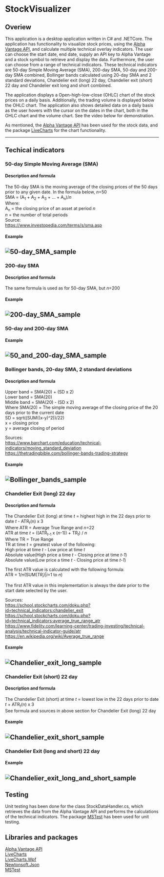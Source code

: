 # StockVisualizer
## Overiew
This application is a desktop application written in C# and .NETCore. The application has functionality to visualize stock prices, using the [Alpha Vantage API](https://www.alphavantage.co/), and calculate multiple technical overlay indicators. The user can choose the start date, end date, supply an API key to Alpha Vantage and a stock symbol to retrieve and display the data. Furthermore, the user can choose from a range of technical indicators. These technical indicators are 50-day Simple Moving Average (SMA), 200-day SMA, 50-day and 200-day SMA combined, Bollinger bands calculated using 20-day SMA and 2 standard deviations, Chandelier exit (long) 22 day, Chandelier exit (short) 22 day and Chandelier exit long and short combined. 

The application displays a Open-high-low-close (OHLC) chart of the stock prices on a daily basis. Additionally, the trading volume is displayed below the OHLC chart. The application also shows detailed data on a daily basis as the user hovers with the cursor on the dates in the chart, both in the OHLC chart and the volume chart. See the video below for demonstration.

As mentioned, the [Alpha Vantage API](https://www.alphavantage.co/documentation/) has been used for the stock data, and the package [LiveCharts](https://www.nuget.org/packages/LiveCharts) for the chart functionality. 



---
## Techical indicators
### 50-day Simple Moving Average (SMA)
#### Description and formula
The 50-day SMA is the moving average of the closing prices of the 50 days prior to any given date. In the formula below, *n*=50 <br />
SMA = (A<sub>1</sub> + A<sub>2</sub> + A<sub>3</sub> + ... + A<sub>n</sub>)/*n* <br />
Where: <br />
A<sub>n</sub> = the closing price of an asset at period *n* <br />
*n* = the number of total periods <br />
Source: <br />
https://www.investopedia.com/terms/s/sma.asp
#### Example
![50-day_SMA_sample](https://user-images.githubusercontent.com/39235916/209172299-68df743e-5746-4f82-b8af-628e258192c9.PNG)
---

### 200-day SMA
#### Description and formula
The same formula is used as for 50-day SMA, but *n*=200 <br />
#### Example
![200-day_SMA_sample](https://user-images.githubusercontent.com/39235916/209172390-7dbf703b-90c8-4d66-bf06-fb0a88e0f749.PNG)
---

### 50-day and 200-day SMA
#### Example
![50_and_200-day_SMA_sample](https://user-images.githubusercontent.com/39235916/209172465-1c4c699f-dd8e-4df1-8bc1-277e58a6b5a2.PNG)
---

### Bollinger bands, 20-day SMA, 2 standard deviations
#### Description and formula
Upper band = SMA(20) + (SD x 2) <br />
Lower band = SMA(20) <br />
Middle band = SMA(20) - (SD x 2) <br />
Where SMA(20) = The simple moving average of the closing price of the 20 days prior to the current date <br />
SD = sqrt((SUM((x-y)^2))/22) <br />
x = closing price <br />
y = average closing of period <br />

Sources: <br />
https://www.barchart.com/education/technical-indicators/moving_standard_deviation <br />
https://thetradingbible.com/bollinger-bands-trading-strategy <br />
#### Example
![Bollinger_bands_sample](https://user-images.githubusercontent.com/39235916/209172574-db5cfa67-1a43-42a0-a3a2-5b7618b6b8fe.PNG)
---

### Chandelier Exit (long) 22 day
#### Description and formula
The Chandelier Exit (long) at time *t* = highest high in the 22 days prior to date *t* - ATR<sub>*t*</sub>(n) x 3 <br />
Where ATR = Average True Range and *n*=22<br />
ATR at time *t* = ((ATR<sub>*t*-1</sub> x (*n*-1)) + TR<sub>*t*</sub>) / *n* <br />
Where TR = True Range <br />
TR at time *t* = greatest value of the following: <br />
High price at time *t* - Low price at time *t* <br />
Absolute value(High price a time *t* - Closing price at time *t-1*) <br />
Absolute value(Low price a time *t* - Closing price at time *t-1*) <br />

The first ATR value is calculated with the following formula: <br />
ATR = 1/*n*(SUM(*TR*<sub>*i*</sub>)|*i*=1 to *n*) <br />

The first ATR value in this implementation is always the date prior to the start date selected by the user.

Sources: <br />
https://school.stockcharts.com/doku.php?id=technical_indicators:chandelier_exit <br />
https://school.stockcharts.com/doku.php?id=technical_indicators:average_true_range_atr <br />
https://www.fidelity.com/learning-center/trading-investing/technical-analysis/technical-indicator-guide/atr <br />
https://en.wikipedia.org/wiki/Average_true_range <br />
#### Example
![Chandelier_exit_long_sample](https://user-images.githubusercontent.com/39235916/209172632-43a8ab1b-d71f-4e87-8865-ac8070dd5c15.PNG)
---

### Chandelier Exit (short) 22 day
#### Description and formula
The Chandelier Exit (short) at time *t* = lowest low in the 22 days prior to date *t* + ATR<sub>*t*</sub>(n) x 3 <br />
See formula and sources in above section for Chandelier Exit (long) 22 day 
#### Example
![Chandelier_exit_short_sample](https://user-images.githubusercontent.com/39235916/209172670-d1c64233-2140-4241-b40e-0b64ada7a3dc.PNG)
---

### Chandelier Exit (long and short) 22 day
#### Example
![Chandelier_exit_long_and_short_sample](https://user-images.githubusercontent.com/39235916/209172700-27de119c-7d6f-4bc3-9771-84edf7bb8bfe.PNG)
---

## Testing
Unit testing has been done for the class StockDataHandler.cs, which retrieves the data from the Alpha Vantage API and performs the calculations of the technical indicators. The package [MSTest](https://www.nuget.org/packages/MSTest.TestFramework/2.2.10 ) has been used for unit testing. 

## Libraries and packages
[Alpha Vantage API](https://www.alphavantage.co/)  <br />
[LiveCharts](https://www.nuget.org/packages/LiveCharts)  <br />
[LiveCharts.Wpf](https://www.nuget.org/packages/LiveCharts.Wpf)  <br />
[Newtonsoft.Json](https://www.nuget.org/packages/Newtonsoft.Json/)  <br />
[MSTest](https://www.nuget.org/packages/MSTest.TestFramework)  <br />
